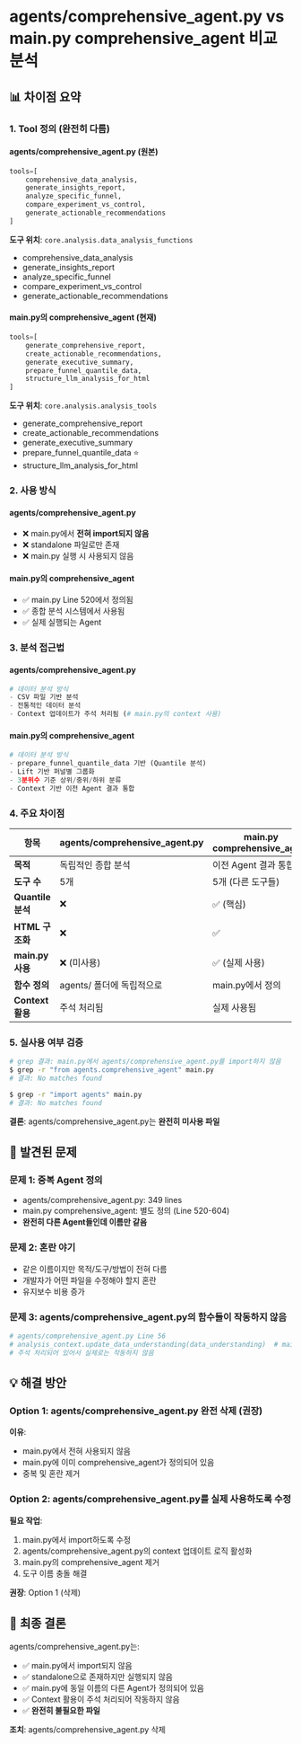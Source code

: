 # agents/comprehensive_agent.py vs main.py comprehensive_agent 비교 분석

## 📊 차이점 요약

### 1. Tool 정의 (완전히 다름)

#### agents/comprehensive_agent.py (원본)
```python
tools=[
    comprehensive_data_analysis,
    generate_insights_report,
    analyze_specific_funnel,
    compare_experiment_vs_control,
    generate_actionable_recommendations
]
```

**도구 위치**: `core.analysis.data_analysis_functions`
- comprehensive_data_analysis
- generate_insights_report
- analyze_specific_funnel
- compare_experiment_vs_control
- generate_actionable_recommendations

#### main.py의 comprehensive_agent (현재)
```python
tools=[
    generate_comprehensive_report,
    create_actionable_recommendations,
    generate_executive_summary,
    prepare_funnel_quantile_data,
    structure_llm_analysis_for_html
]
```

**도구 위치**: `core.analysis.analysis_tools`
- generate_comprehensive_report
- create_actionable_recommendations
- generate_executive_summary
- prepare_funnel_quantile_data ⭐
- structure_llm_analysis_for_html

### 2. 사용 방식

#### agents/comprehensive_agent.py
- ❌ main.py에서 **전혀 import되지 않음**
- ❌ standalone 파일로만 존재
- ❌ main.py 실행 시 사용되지 않음

#### main.py의 comprehensive_agent
- ✅ main.py Line 520에서 정의됨
- ✅ 종합 분석 시스템에서 사용됨
- ✅ 실제 실행되는 Agent

### 3. 분석 접근법

#### agents/comprehensive_agent.py
```python
# 데이터 분석 방식
- CSV 파일 기반 분석
- 전통적인 데이터 분석
- Context 업데이트가 주석 처리됨 (# main.py의 context 사용)
```

#### main.py의 comprehensive_agent
```python
# 데이터 분석 방식  
- prepare_funnel_quantile_data 기반 (Quantile 분석)
- Lift 기반 퍼널별 그룹화
- 3분위수 기준 상위/중위/하위 분류
- Context 기반 이전 Agent 결과 통합
```

### 4. 주요 차이점

| 항목 | agents/comprehensive_agent.py | main.py comprehensive_agent |
|------|------------------------------|----------------------------|
| **목적** | 독립적인 종합 분석 | 이전 Agent 결과 통합 |
| **도구 수** | 5개 | 5개 (다른 도구들) |
| **Quantile 분석** | ❌ | ✅ (핵심) |
| **HTML 구조화** | ❌ | ✅ |
| **main.py 사용** | ❌ (미사용) | ✅ (실제 사용) |
| **함수 정의** | agents/ 폴더에 독립적으로 | main.py에서 정의 |
| **Context 활용** | 주석 처리됨 | 실제 사용됨 |

### 5. 실사용 여부 검증

```bash
# grep 결과: main.py에서 agents/comprehensive_agent.py를 import하지 않음
$ grep -r "from agents.comprehensive_agent" main.py
# 결과: No matches found

$ grep -r "import agents" main.py
# 결과: No matches found
```

**결론**: agents/comprehensive_agent.py는 **완전히 미사용 파일**

## 🎯 발견된 문제

### 문제 1: 중복 Agent 정의
- agents/comprehensive_agent.py: 349 lines
- main.py comprehensive_agent: 별도 정의 (Line 520-604)
- **완전히 다른 Agent들인데 이름만 같음**

### 문제 2: 혼란 야기
- 같은 이름이지만 목적/도구/방법이 전혀 다름
- 개발자가 어떤 파일을 수정해야 할지 혼란
- 유지보수 비용 증가

### 문제 3: agents/comprehensive_agent.py의 함수들이 작동하지 않음
```python
# agents/comprehensive_agent.py Line 56
# analysis_context.update_data_understanding(data_understanding)  # main.py의 context 사용
# 주석 처리되어 있어서 실제로는 작동하지 않음
```

## 💡 해결 방안

### Option 1: agents/comprehensive_agent.py 완전 삭제 (권장)
**이유**:
- main.py에서 전혀 사용되지 않음
- main.py에 이미 comprehensive_agent가 정의되어 있음
- 중복 및 혼란 제거

### Option 2: agents/comprehensive_agent.py를 실제 사용하도록 수정
**필요 작업**:
1. main.py에서 import하도록 수정
2. agents/comprehensive_agent.py의 context 업데이트 로직 활성화
3. main.py의 comprehensive_agent 제거
4. 도구 이름 충돌 해결

**권장**: Option 1 (삭제)

## 📝 최종 결론

agents/comprehensive_agent.py는:
- ✅ main.py에서 import되지 않음
- ✅ standalone으로 존재하지만 실행되지 않음  
- ✅ main.py에 동일 이름의 다른 Agent가 정의되어 있음
- ✅ Context 활용이 주석 처리되어 작동하지 않음
- ✅ **완전히 불필요한 파일**

**조치**: agents/comprehensive_agent.py 삭제


